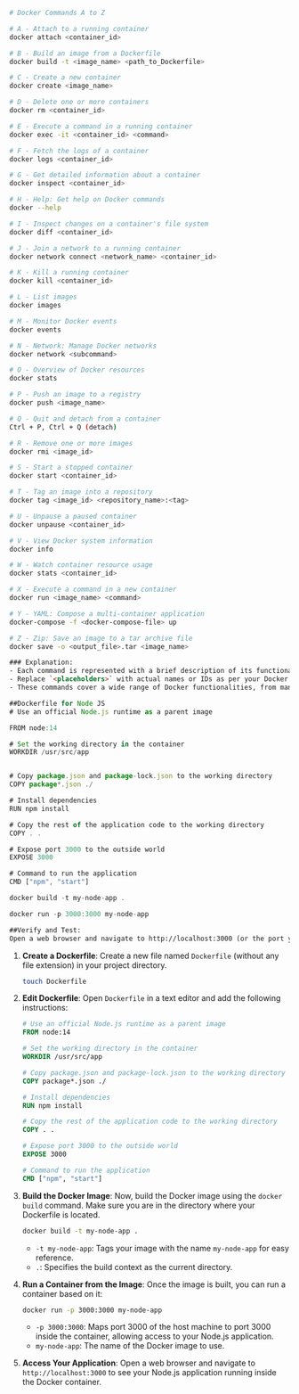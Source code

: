 ```bash
# Docker Commands A to Z

# A - Attach to a running container
docker attach <container_id>

# B - Build an image from a Dockerfile
docker build -t <image_name> <path_to_Dockerfile>

# C - Create a new container
docker create <image_name>

# D - Delete one or more containers
docker rm <container_id>

# E - Execute a command in a running container
docker exec -it <container_id> <command>

# F - Fetch the logs of a container
docker logs <container_id>

# G - Get detailed information about a container
docker inspect <container_id>

# H - Help: Get help on Docker commands
docker --help

# I - Inspect changes on a container's file system
docker diff <container_id>

# J - Join a network to a running container
docker network connect <network_name> <container_id>

# K - Kill a running container
docker kill <container_id>

# L - List images
docker images

# M - Monitor Docker events
docker events

# N - Network: Manage Docker networks
docker network <subcommand>

# O - Overview of Docker resources
docker stats

# P - Push an image to a registry
docker push <image_name>

# Q - Quit and detach from a container
Ctrl + P, Ctrl + Q (detach)

# R - Remove one or more images
docker rmi <image_id>

# S - Start a stopped container
docker start <container_id>

# T - Tag an image into a repository
docker tag <image_id> <repository_name>:<tag>

# U - Unpause a paused container
docker unpause <container_id>

# V - View Docker system information
docker info

# W - Watch container resource usage
docker stats <container_id>

# X - Execute a command in a new container
docker run <image_name> <command>

# Y - YAML: Compose a multi-container application
docker-compose -f <docker-compose-file> up

# Z - Zip: Save an image to a tar archive file
docker save -o <output_file>.tar <image_name>
```

```html
### Explanation:
- Each command is represented with a brief description of its functionality.
- Replace `<placeholders>` with actual names or IDs as per your Docker setup.
- These commands cover a wide range of Docker functionalities, from managing containers and images to networking, logging, and system information.
```




```js
##Dockerfile for Node JS
# Use an official Node.js runtime as a parent image

FROM node:14

# Set the working directory in the container
WORKDIR /usr/src/app


# Copy package.json and package-lock.json to the working directory
COPY package*.json ./

# Install dependencies
RUN npm install

# Copy the rest of the application code to the working directory
COPY . .

# Expose port 3000 to the outside world
EXPOSE 3000

# Command to run the application
CMD ["npm", "start"]

docker build -t my-node-app .

docker run -p 3000:3000 my-node-app
```

```html
##Verify and Test:
Open a web browser and navigate to http://localhost:3000 (or the port you specified) to verify that your application is running correctly inside the Docker container.
```

1. **Create a Dockerfile**:
   Create a new file named `Dockerfile` (without any file extension) in your project directory.

   ```bash
   touch Dockerfile
   ```

2. **Edit Dockerfile**:
   Open `Dockerfile` in a text editor and add the following instructions:

   ```Dockerfile
   # Use an official Node.js runtime as a parent image
   FROM node:14

   # Set the working directory in the container
   WORKDIR /usr/src/app

   # Copy package.json and package-lock.json to the working directory
   COPY package*.json ./

   # Install dependencies
   RUN npm install

   # Copy the rest of the application code to the working directory
   COPY . .

   # Expose port 3000 to the outside world
   EXPOSE 3000

   # Command to run the application
   CMD ["npm", "start"]
   ```

3. **Build the Docker Image**:
   Now, build the Docker image using the `docker build` command. Make sure you are in the directory where your Dockerfile is located.

   ```bash
   docker build -t my-node-app .
   ```

   - `-t my-node-app`: Tags your image with the name `my-node-app` for easy reference.
   - `.`: Specifies the build context as the current directory.

4. **Run a Container from the Image**:
   Once the image is built, you can run a container based on it:

   ```bash
   docker run -p 3000:3000 my-node-app
   ```

   - `-p 3000:3000`: Maps port 3000 of the host machine to port 3000 inside the container, allowing access to your Node.js application.
   - `my-node-app`: The name of the Docker image to use.

5. **Access Your Application**:
   Open a web browser and navigate to `http://localhost:3000` to see your Node.js application running inside the Docker container.
